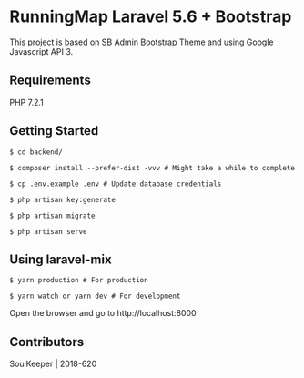 # RunningMap Laravel 5.6 + Bootstrap
This project is based on SB Admin Bootstrap Theme and using Google Javascript API 3.

## Requirements
PHP 7.2.1

## Getting Started
```
$ cd backend/

$ composer install --prefer-dist -vvv # Might take a while to complete

$ cp .env.example .env # Update database credentials

$ php artisan key:generate

$ php artisan migrate

$ php artisan serve
```

## Using laravel-mix
```
$ yarn production # For production

$ yarn watch or yarn dev # For development
```

Open the browser and go to http://localhost:8000

## Contributors
SoulKeeper | 2018-620

